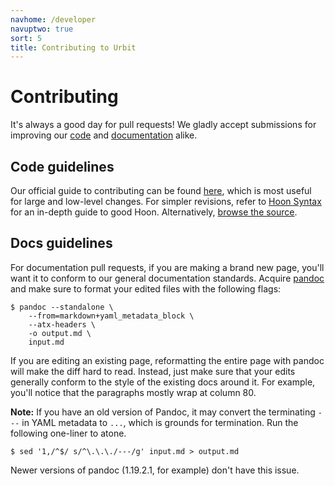 ```yaml
---
navhome: /developer
navuptwo: true
sort: 5
title: Contributing to Urbit
---
```


# Contributing

It's always a good day for pull requests! We gladly accept submissions
for improving our [code](https://github.com/urbit/urbit/) and
[documentation](https://github.com/urbit/docs/) alike.

## Code guidelines

Our official guide to contributing can be found
[here](https://github.com/urbit/urbit/blob/master/CONTRIBUTING.md),
which is most useful for large and low-level changes. For simpler
revisions, refer to [Hoon Syntax](../../hoon/syntax) for an in-depth guide to
good Hoon. Alternatively, [browse the
source](https://github.com/urbit/arvo/blob/master/arvo/hoon.hoon).

## Docs guidelines

For documentation pull requests, if you are making a brand new page, you'll want
it to conform to our general documentation standards. Acquire [pandoc](http://pandoc.org)
and make sure to format your edited files with the following flags:

    $ pandoc --standalone \
        --from=markdown+yaml_metadata_block \
        --atx-headers \
        -o output.md \
        input.md

If you are editing an existing page, reformatting the entire page with pandoc
will make the diff hard to read. Instead, just make sure that your edits generally
conform to the style of the existing docs around it. For example, you'll notice
that the paragraphs mostly wrap at column 80.

**Note:** If you have an old version of Pandoc, it may convert the
terminating `---` in YAML metadata to `...`, which is grounds for termination.
Run the following one-liner to atone.

    $ sed '1,/^$/ s/^\.\.\./---/g' input.md > output.md

Newer versions of pandoc (1.19.2.1, for example) don't have this issue.
